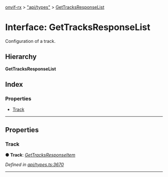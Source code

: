 [onvif-rx](../README.md) > ["api/types"](../modules/_api_types_.md) > [GetTracksResponseList](../interfaces/_api_types_.gettracksresponselist.md)

# Interface: GetTracksResponseList

Configuration of a track.

## Hierarchy

**GetTracksResponseList**

## Index

### Properties

* [Track](_api_types_.gettracksresponselist.md#track)

---

## Properties

<a id="track"></a>

###  Track

**● Track**: *[GetTracksResponseItem](_api_types_.gettracksresponseitem.md)*

*Defined in [api/types.ts:3670](https://github.com/patrickmichalina/onvif-rx/blob/d62cee9/src/api/types.ts#L3670)*

___

